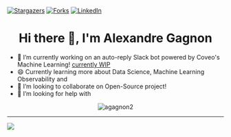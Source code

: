 [![Stargazers][stars-shield]][stars-url]
[![Forks][forks-shield]][forks-url]
[![LinkedIn][linkedin-shield]][linkedin-url]


   <h1 align="center">Hi there 👋, I'm Alexandre Gagnon</h1>  
  <p align="left"></p>

- 🌱 I’m currently working on an auto-reply Slack bot powered by Coveo's Machine Learning! [currently WIP](https://github.com/agagnon2/autoreply-coveo-slack-bot-fork)
- 😄 Currently learning more about Data Science, Machine Learning Observability and 
- 👯 I’m looking to collaborate on Open-Source project!
- 🤔 I’m looking for help with 


<p align="center"> <img src="https://github-readme-stats.vercel.app/api?username=agagnon2&show_icons=true&theme=gotham" alt="agagnon2" />
  
  ------------  
  ![](https://visitor-badge.glitch.me/badge?page_id=agagnon2.visitor-badge)
  
  
<!-- MARKDOWN LINKS & IMAGES -->
<!-- https://www.markdownguide.org/basic-syntax/#reference-style-links -->
[stars-shield]: https://img.shields.io/github/stars/agagnon2.svg?style=for-the-badge
[stars-url]: https://github.com/agagnon2?tab=stars
[linkedin-shield]:https://img.shields.io/badge/linkedin-%230077B5.svg?&style=for-the-badge&logo=linkedin&logoColor=white
[linkedin-url]: https://www.linkedin.com/in/a-gagnon/
[forks-shield]: https://img.shields.io/github/forks/agagnon2/agagnon2?style=for-the-badge
[forks-url]: https://github.com/agagnon2?tab=repositories&q=fork&type=public&language=&sort=
[github-shield]: https://img.shields.io/badge/GitHub-%2312100E.svg?&style=for-the-badge&logo=Github&logoColor=white
  
